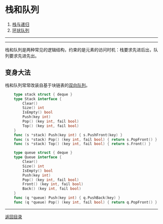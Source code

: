 # 栈和队列
 1. [栈与递归](03-A.md)
 2. [环状队列](03-B.md)

___
___
栈和队列是两种常见的逻辑结构，约束的是元素的访问时机：栈要求先进后出，队列要求先进先出。
 
## 变身大法
栈和队列常常改装自基于块链表的[双向队列](../02/02-B.md)。
```go
	type stack struct { deque }
	type Stack interface {
		Clear()
		Size() int
		IsEmpty() bool
		Push(key int)
		Pop() (key int, fail bool)
		Top() (key int, fail bool)
	}
	func (s *stack) Push(key int) { s.PushFront(key) }
	func (s *stack) Pop() (key int, fail bool) { return s.PopFront() }
	func (s *stack) Top() (key int, fail bool) { return s.Front() }
```
```go
	type queue struct { deque }
	type Queue interface {
		Clear()
		Size() int
		IsEmpty() bool
		Push(key int)
		Pop() (key int, fail bool)
		Front() (key int, fail bool)
		Back() (key int, fail bool)
	}
	func (q *queue) Push(key int) { q.PushBack(key) }
	func (q *queue) Pop() (key int, fail bool) { return q.PopFront() }
```

---
[返回目录](../index.md)
